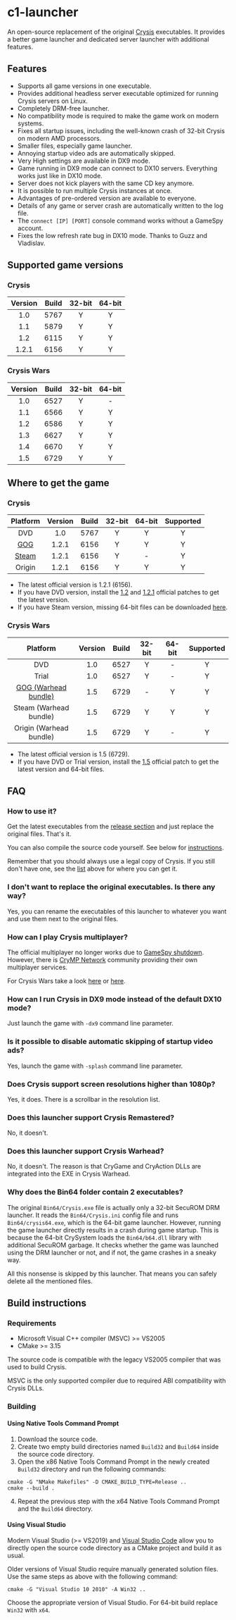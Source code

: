 # c1-launcher

An open-source replacement of the original [Crysis](https://en.wikipedia.org/wiki/Crysis_(video_game)) executables.
It provides a better game launcher and dedicated server launcher with additional features.

## Features

- Supports all game versions in one executable.
- Provides additional headless server executable optimized for running Crysis servers on Linux.
- Completely DRM-free launcher.
- No compatibility mode is required to make the game work on modern systems.
- Fixes all startup issues, including the well-known crash of 32-bit Crysis on modern AMD processors.
- Smaller files, especially game launcher.
- Annoying startup video ads are automatically skipped.
- Very High settings are available in DX9 mode.
- Game running in DX9 mode can connect to DX10 servers. Everything works just like in DX10 mode.
- Server does not kick players with the same CD key anymore.
- It is possible to run multiple Crysis instances at once.
- Advantages of pre-ordered version are available to everyone.
- Details of any game or server crash are automatically written to the log file.
- The `connect [IP] [PORT]` console command works without a GameSpy account.
- Fixes the low refresh rate bug in DX10 mode. Thanks to Guzz and Vladislav.

## Supported game versions

### Crysis

| Version | Build | 32-bit | 64-bit |
| :-----: | :---: | :----: | :----: |
| 1.0     | 5767  | Y      | Y      |
| 1.1     | 5879  | Y      | Y      |
| 1.2     | 6115  | Y      | Y      |
| 1.2.1   | 6156  | Y      | Y      |

### Crysis Wars

| Version | Build | 32-bit | 64-bit |
| :-----: | :---: | :----: | :----: |
| 1.0     | 6527  | Y      | -      |
| 1.1     | 6566  | Y      | Y      |
| 1.2     | 6586  | Y      | Y      |
| 1.3     | 6627  | Y      | Y      |
| 1.4     | 6670  | Y      | Y      |
| 1.5     | 6729  | Y      | Y      |

## Where to get the game

### Crysis

| Platform                                                          | Version | Build | 32-bit | 64-bit | Supported |
| :---------------------------------------------------------------: | :-----: | :---: | :----: | :----: | :-------: |
| DVD                                                               | 1.0     | 5767  | Y      | Y      | Y         |
| [GOG](https://www.gog.com/game/crysis)                            | 1.2.1   | 6156  | Y      | Y      | Y         |
| [Steam](https://store.steampowered.com/app/17300/Crysis/)         | 1.2.1   | 6156  | Y      | -      | Y         |
| Origin                                                            | 1.2.1   | 6156  | Y      | Y      | Y         |

- The latest official version is 1.2.1 (6156).
- If you have DVD version, install the
[1.2](https://crysis.nullptr.one/Crysis_Patch_1_2.exe) and
[1.2.1](https://crysis.nullptr.one/Crysis_Patch_1_2_1.exe) official patches to get the latest version.
- If you have Steam version, missing 64-bit files can be downloaded
[here](https://crysis.nullptr.one/Crysis_6156_Bin64.zip).

### Crysis Wars

| Platform                                                          | Version | Build | 32-bit | 64-bit | Supported |
| :---------------------------------------------------------------: | :-----: | :---: | :----: | :----: | :-------: |
| DVD                                                               | 1.0     | 6527  | Y      | -      | Y         |
| Trial                                                             | 1.0     | 6527  | Y      | -      | Y         |
| [GOG (Warhead bundle)](https://www.gog.com/game/crysiswarhead)    | 1.5     | 6729  | -      | Y      | Y         |
| Steam (Warhead bundle)                                            | 1.5     | 6729  | Y      | Y      | Y         |
| Origin (Warhead bundle)                                           | 1.5     | 6729  | Y      | -      | Y         |

- The latest official version is 1.5 (6729).
- If you have DVD or Trial version, install the
[1.5](https://crysis.nullptr.one/CrysisWars_patch5.exe) official patch to get the latest version and 64-bit files.

## FAQ

### How to use it?

Get the latest executables from the [release section](../../releases) and just replace the original files. That's it.

You can also compile the source code yourself. See below for [instructions](#build-instructions).

Remember that you should always use a legal copy of Crysis.
If you still don't have one, see the [list](#where-to-get-the-game) above for where you can get it.

### I don't want to replace the original executables. Is there any way?

Yes, you can rename the executables of this launcher to whatever you want and use them next to the original files.

### How can I play Crysis multiplayer?

The official multiplayer no longer works due to [GameSpy shutdown](https://en.wikipedia.org/wiki/GameSpy#Shutdown).
However, there is [CryMP Network](https://crymp.net) community providing their own multiplayer services.

For Crysis Wars take a look [here](https://crysiswarsmp.com) or [here](https://cryserv.de).

### How can I run Crysis in DX9 mode instead of the default DX10 mode?

Just launch the game with `-dx9` command line parameter.

### Is it possible to disable automatic skipping of startup video ads?

Yes, launch the game with `-splash` command line parameter.

### Does Crysis support screen resolutions higher than 1080p?

Yes, it does. There is a scrollbar in the resolution list.

### Does this launcher support Crysis Remastered?

No, it doesn't.

### Does this launcher support Crysis Warhead?

No, it doesn't. The reason is that CryGame and CryAction DLLs are integrated into the EXE in Crysis Warhead.

### Why does the Bin64 folder contain 2 executables?

The original `Bin64/Crysis.exe` file is actually only a 32-bit SecuROM DRM launcher. It reads the `Bin64/Crysis.ini`
config file and runs `Bin64/crysis64.exe`, which is the 64-bit game launcher. However, running the game launcher
directly results in a crash during game startup. This is because the 64-bit CrySystem loads the `Bin64/b64.dll`
library with additional SecuROM garbage. It checks whether the game was launched using the DRM launcher or not,
and if not, the game crashes in a sneaky way.

All this nonsense is skipped by this launcher. That means you can safely delete all the mentioned files.

## Build instructions

### Requirements

- Microsoft Visual C++ compiler (MSVC) >= VS2005
- CMake >= 3.15

The source code is compatible with the legacy VS2005 compiler that was used to build Crysis.

MSVC is the only supported compiler due to required ABI compatibility with Crysis DLLs.

### Building

#### Using Native Tools Command Prompt

1. Download the source code.
2. Create two empty build directories named `Build32` and `Build64` inside the source code directory.
3. Open the x86 Native Tools Command Prompt in the newly created `Build32` directory and run the following commands:

```
cmake -G "NMake Makefiles" -D CMAKE_BUILD_TYPE=Release ..
cmake --build .
```

4. Repeat the previous step with the x64 Native Tools Command Prompt and the `Build64` directory.

#### Using Visual Studio

Modern Visual Studio (>= VS2019) and [Visual Studio Code](https://code.visualstudio.com/docs/cpp/config-msvc) allow you
to directly open the source code directory as a CMake project and build it as usual.

Older versions of Visual Studio require manually generated solution files.
Use the same steps as above with the following command:

```
cmake -G "Visual Studio 10 2010" -A Win32 ..
```

Choose the appropriate version of Visual Studio. For 64-bit build replace `Win32` with `x64`.
